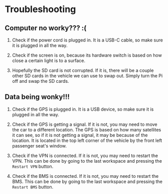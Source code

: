 # Troubleshooting

## Computer no worky??? :(

1. Check if the power cord is plugged in. It is a USB-C cable, so make sure it is plugged in all the way.

2. Check if the screen is on, because its hardware switch is based on how close a certain light is to a surface.

3. Hopefully the SD card is not corrupted. If it is, there will be a couple other SD cards in the vehicle we can use to swap out. Simply turn the Pi off and swap the SD cards.

## Data being wonky!!!

1. Check if the GPS is plugged in. It is a USB device, so make sure it is plugged in all the way.

2. Check if the GPS is getting a signal. If it is not, you may need to move the car to a different location. The GPS is based on how many satellites it can see, so if it is not getting a signal, it may be because of the location. It is located in the top left corner of the vehicle by the front left passenger seat's window.

3. Check if the VPN is connected. If it is not, you may need to restart the VPN. This can be done by going to the last workspace and pressing the `Restart VPN` button.

4. Check if the BMS is connected. If it is not, you may need to restart the BMS. This can be done by going to the last workspace and pressing the `Restart BMS` button.

